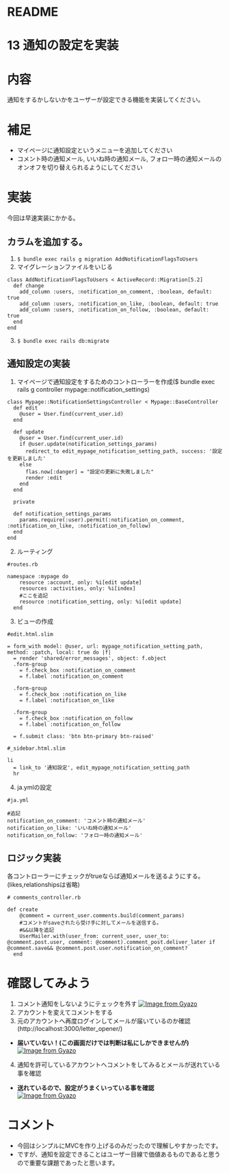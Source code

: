 # README

# 13 通知の設定を実装

# 内容
通知をするかしないかをユーザーが設定できる機能を実装してください。

# 補足
- マイページに通知設定というメニューを追加してください
- コメント時の通知メール, いいね時の通知メール, フォロー時の通知メールのオンオフを切り替えられるようにしてください


# 実装
今回は早速実装にかかる。

## カラムを追加する。
1. `$ bundle exec rails g migration AddNotificationFlagsToUsers`
2. マイグレーションファイルをいじる
```bigquery
class AddNotificationFlagsToUsers < ActiveRecord::Migration[5.2]
  def change
    add_column :users, :notification_on_comment, :boolean, default: true
    add_column :users, :notification_on_like, :boolean, default: true
    add_column :users, :notification_on_follow, :boolean, default: true
  end
end
```
3. `$ bundle exec rails db:migrate`

## 通知設定の実装
1. マイページで通知設定をするためのコントローラーを作成($ bundle exec rails g controller mypage::notification_settings)
```bigquery
class Mypage::NotificationSettingsController < Mypage::BaseController
  def edit
    @user = User.find(current_user.id)
  end

  def update
    @user = User.find(current_user.id)
    if @user.update(notification_settings_params)
      redirect_to edit_mypage_notification_setting_path, success: '設定を更新しました'
    else
      flas.now[:danger] = "設定の更新に失敗しました"
      render :edit
    end
  end

  private

  def notification_settings_params
    params.require(:user).permit(:notification_on_comment, :notification_on_like, :notification_on_follow)
  end
end
```
2. ルーティング
```bigquery
#routes.rb

namespace :mypage do
    resource :account, only: %i[edit update]
    resources :activities, only: %i[index]
    #ここを追記
    resource :notification_setting, only: %i[edit update]
  end
```
3. ビューの作成
```bigquery
#edit.html.slim

= form_with model: @user, url: mypage_notification_setting_path, method: :patch, local: true do |f|
  = render 'shared/error_messages', object: f.object
  .form-group
    = f.check_box :notification_on_comment
    = f.label :notification_on_comment

  .form-group
    = f.check_box :notification_on_like
    = f.label :notification_on_like

  .form-group
    = f.check_box :notification_on_follow
    = f.label :notification_on_follow

  = f.submit class: 'btn btn-primary btn-raised'
```
```bigquery
#_sidebar.html.slim

li
  = link_to '通知設定', edit_mypage_notification_setting_path
  hr
```
4. ja.ymlの設定
```
#ja.yml

#追記
notification_on_comment: 'コメント時の通知メール'
notification_on_like: 'いいね時の通知メール'
notification_on_follow: 'フォロー時の通知メール'
```

## ロジック実装
各コントローラーにチェックがtrueならば通知メールを送るようにする。(likes,relationshipsは省略)
```bigquery
# comments_controller.rb

def create
    @comment = current_user.comments.build(comment_params)
    #コメントがsaveされたら受け手に対してメールを送信する。
    #&&以降を追記
    UserMailer.with(user_from: current_user, user_to: @comment.post.user, comment: @comment).comment_post.deliver_later if @comment.save&& @comment.post.user.notification_on_comment?
  end
```

# 確認してみよう
1. コメント通知をしないようにテェックを外す
[![Image from Gyazo](https://i.gyazo.com/94271e67c4cce34117d074145b795610.png)](https://gyazo.com/94271e67c4cce34117d074145b795610)
2. アカウントを変えてコメントをする
3. 元のアカウントへ再度ログインしてメールが届いているのか確認(http://localhost:3000/letter_opener/)
- **届いていない！(この画面だけでは判断は私にしかできませんが)**
   [![Image from Gyazo](https://i.gyazo.com/80a0fa730ecf6751f4ef27a3dd64211d.png)](https://gyazo.com/80a0fa730ecf6751f4ef27a3dd64211d)
4. 通知を許可しているアカウントへコメントをしてみるとメールが送れている事を確認
- **送れているので、設定がうまくいっている事を確認**   
[![Image from Gyazo](https://i.gyazo.com/69d82d5e49249da4777bff09129a84ac.png)](https://gyazo.com/69d82d5e49249da4777bff09129a84ac)

# コメント
- 今回はシンプルにMVCを作り上げるのみだったので理解しやすかったです。
- ですが、通知を設定できることはユーザー目線で価値あるものであると思うので重要な課題であったと思います。